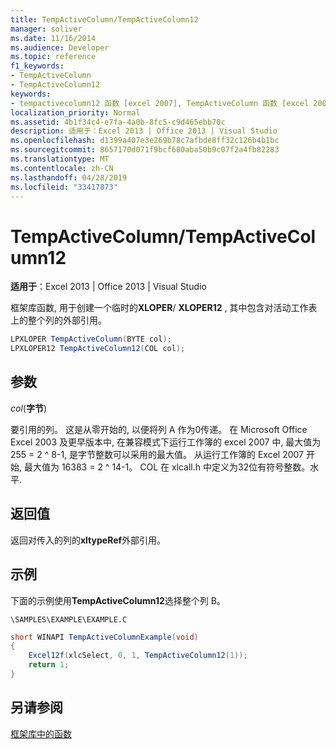```yaml
---
title: TempActiveColumn/TempActiveColumn12
manager: soliver
ms.date: 11/16/2014
ms.audience: Developer
ms.topic: reference
f1_keywords:
- TempActiveColumn
- TempActiveColumn12
keywords:
- tempactivecolumn12 函数 [excel 2007], TempActiveColumn 函数 [excel 2007]
localization_priority: Normal
ms.assetid: 4b1f34c4-e7fa-4a0b-8fc5-c9d465ebb70c
description: 适用于：Excel 2013 | Office 2013 | Visual Studio
ms.openlocfilehash: d1399a407e3e269b78c7afbde8ff32c126b4b1bc
ms.sourcegitcommit: 8657170d071f9bcf680aba50b9c07f2a4fb82283
ms.translationtype: MT
ms.contentlocale: zh-CN
ms.lasthandoff: 04/28/2019
ms.locfileid: "33417873"
---
```

# <a name="tempactivecolumntempactivecolumn12"></a>TempActiveColumn/TempActiveColumn12

 **适用于**：Excel 2013 | Office 2013 | Visual Studio 
  
框架库函数, 用于创建一个临时的**XLOPER**/ **XLOPER12** , 其中包含对活动工作表上的整个列的外部引用。 
  
```cs
LPXLOPER TempActiveColumn(BYTE col);
LPXLOPER12 TempActiveColumn12(COL col);
```

## <a name="parameters"></a>参数

 _col_(**字节**)
  
要引用的列。 这是从零开始的, 以便将列 A 作为0传递。 在 Microsoft Office Excel 2003 及更早版本中, 在兼容模式下运行工作簿的 excel 2007 中, 最大值为 255 = 2 ^ 8-1, 是字节整数可以采用的最大值。 从运行工作簿的 Excel 2007 开始, 最大值为 16383 = 2 ^ 14-1。 COL 在 xlcall.h 中定义为32位有符号整数。水平.
  
## <a name="return-value"></a>返回值

返回对传入的列的**xltypeRef**外部引用。 
  
## <a name="example"></a>示例

下面的示例使用**TempActiveColumn12**选择整个列 B。 
  
 `\SAMPLES\EXAMPLE\EXAMPLE.C`
  
```cs
short WINAPI TempActiveColumnExample(void)
{
    Excel12f(xlcSelect, 0, 1, TempActiveColumn12(1));
    return 1;
}
```

## <a name="see-also"></a>另请参阅



[框架库中的函数](functions-in-the-framework-library.md)

